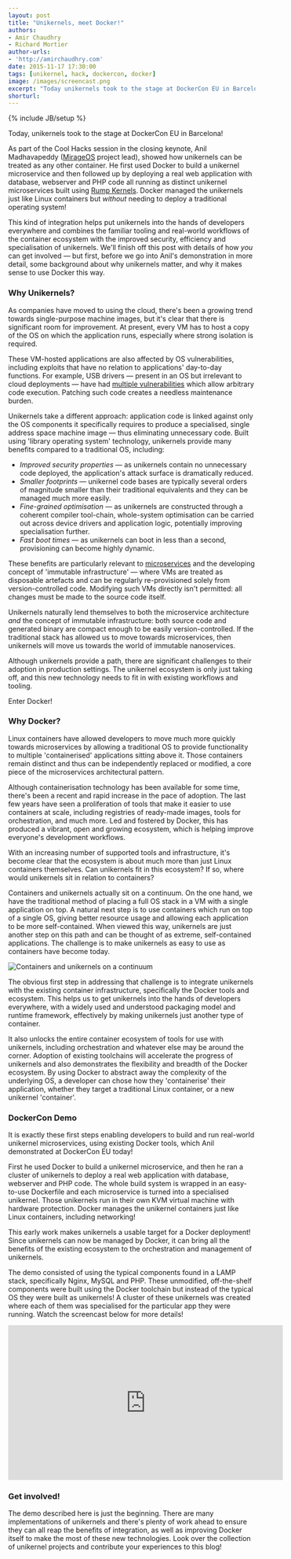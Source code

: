 ```yaml
---
layout: post
title: "Unikernels, meet Docker!"
authors: 
- Amir Chaudhry
- Richard Mortier
author-urls: 
- 'http://amirchaudhry.com'
date: 2015-11-17 17:30:00
tags: [unikernel, hack, dockercon, docker]
image: /images/screencast.png
excerpt: "Today unikernels took to the stage at DockerCon EU in Barcelona! As part of the Cool Hacks session in the closing keynote, Anil Madhavapeddy (MirageOS project lead), showed how unikernels can be treated as any other container. He first used Docker to build a unikernel microservice and then followed up by deploying a real web application with database, webserver and PHP code all running as distinct unikernel microservices built using Rump Kernels. Docker managed the unikernels just like Linux containers but <em>without</em> needing to deploy a traditional operating system!"
shorturl: 
---
```

{% include JB/setup %}

Today, unikernels took to the stage at DockerCon EU in Barcelona!

As part of the Cool Hacks session in the closing keynote, Anil Madhavapeddy
([MirageOS][mirage] project lead), showed how unikernels can be treated as any
other container. He first used Docker to build a unikernel microservice and
then followed up by deploying a real web application with database, webserver
and PHP code all running as distinct unikernel microservices built using
[Rump Kernels][rumpkernel]. Docker managed the unikernels just like Linux
containers but *without* needing to deploy a traditional operating system!

This kind of integration helps put unikernels into the hands of developers
everywhere and combines the familiar tooling and real-world workflows of the
container ecosystem with the improved security, efficiency and specialisation
of unikernels. We'll finish off this post with details of how *you* can get
involved — but first, before we go into Anil's demonstration in more detail,
some background about why unikernels matter, and why it makes sense to use
Docker this way.

[mirage]: https://mirage.io/
[rumpkernel]: http://rumpkernel.org/

### Why Unikernels? ###

As companies have moved to using the cloud, there's been a growing trend
towards single-purpose machine images, but it's clear that there is
significant room for improvement. At present, every VM has to host a copy of
the OS on which the application runs, especially where strong isolation is
required. 

These VM-hosted applications are also affected by OS vulnerabilities,
including exploits that have no relation to applications' day-to-day functions.
For example, USB drivers — present in an OS but irrelevant to cloud
deployments — have had [multiple vulnerabilities][usb-cve] which allow
arbitrary code execution. Patching such code creates a needless maintenance
burden.

Unikernels take a different approach: application code is linked against only
the OS components it specifically requires to produce a specialised, single
address space machine image — thus eliminating unnecessary code. Built using
'library operating system' technology, unikernels provide many benefits
compared to a traditional OS, including:

- *Improved security properties* — as unikernels contain no unnecessary code
deployed, the application's attack surface is dramatically reduced.
- *Smaller footprints* — unikernel code bases are typically several orders of
magnitude smaller than their traditional equivalents and they can be managed
much more easily.
- *Fine-grained optimisation* — as unikernels are constructed through a
coherent compiler tool-chain, whole-system optimisation can be carried out
across device drivers and application logic, potentially improving
specialisation further.
- *Fast boot times* — as unikernels can boot in less than a second,
provisioning can become highly dynamic.

<!-- In addition, creating these library operating systems with modern, high-level languages also means that language features such as type-safety and compile-time checks can hugely improve the quality of deployed software. Combining these benefits with legacy applications will allow us to create next-generation secure services. -->

These benefits are particularly relevant to [microservices][] and the
developing concept of 'immutable infrastructure' — where VMs are treated as
disposable artefacts and can be regularly re-provisioned solely from
version-controlled code. Modifying such VMs directly isn't permitted: all
changes must be made to the source code itself.

Unikernels naturally lend themselves to both the microservice architecture
*and* the concept of immutable infrastructure: both source code and generated
binary are compact enough to be easily version-controlled. If the traditional
stack has allowed us to move towards microservices, then unikernels will move
us towards the world of immutable nanoservices.

Although unikernels provide a path, there are significant challenges to their
adoption in production settings. The unikernel ecosystem is only just taking
off, and this new technology needs to fit in with existing workflows and
tooling.

Enter Docker!

[usb-cve]: http://www.openwall.com/lists/oss-security/2014/09/11/21
[microservices]: http://martinfowler.com/articles/microservices.html

### Why Docker? ###

Linux containers have allowed developers to move much more quickly towards
microservices by allowing a traditional OS to provide functionality to
multiple 'containerised' applications sitting above it. Those containers
remain distinct and thus can be independently replaced or modified, a core
piece of the microservices architectural pattern.

Although containerisation technology has been available for some time, there's
been a recent and rapid increase in the pace of adoption. The last few years
have seen a proliferation of tools that make it easier to use containers at
scale, including registries of ready-made images, tools for orchestration, and
much more. Led and fostered by Docker, this has produced a vibrant, open and
growing ecosystem, which is helping improve everyone's development workflows.

With an increasing number of supported tools and infrastructure, it's become
clear that the ecosystem is about much more than just Linux containers
themselves. Can unikernels fit in this ecosystem? If so, where would
unikernels sit in relation to containers?

Containers and unikernels actually sit on a continuum. On the one hand, we
have the traditional method of placing a full OS stack in a VM with a single
application on top. A natural next step is to use containers which run on top
of a single OS, giving better resource usage and allowing each application to
be more self-contained. When viewed this way, unikernels are just another step
on this path and can be thought of as extreme, self-contained applications.
The challenge is to make unikernels as easy to use as containers have become today.

![Containers and unikernels on a continuum]({{BASE_PATH}}/images/intro-post/specialisation.png)

The obvious first step in addressing that challenge is to integrate unikernels
with the existing container infrastructure, specifically the Docker tools and
ecosystem. This helps us to get unikernels into the hands of developers
everywhere, with a widely used and understood packaging model and runtime
framework, effectively by making unikernels just another type of container.

It also unlocks the entire container ecosystem of tools for use with
unikernels, including orchestration and whatever else may be around the corner.
Adoption of existing toolchains will accelerate the progress of unikernels and
also demonstrates the flexibility and breadth of the Docker ecosystem.  By
using Docker to abstract away the complexity of the underlying OS, a developer
can chose how they 'containerise' their application, whether they target a
traditional Linux container, or a new unikernel 'container'.


### DockerCon Demo ###

It is exactly these first steps enabling developers to build and run
real-world unikernel microservices, using existing Docker tools, which Anil
demonstrated at DockerCon EU today!

First he used Docker to build a unikernel microservice, and then he ran a
cluster of unikernels to deploy a real web application with database,
webserver and PHP code. The whole build system is wrapped in an easy-to-use
Dockerfile and each microservice is turned into a specialised unikernel. Those
unikernels run in their own KVM virtual machine with hardware protection.
Docker manages the unikernel containers just like Linux containers, including
networking!

This early work makes unikernels a usable target for a Docker deployment!
Since unikernels can now be managed by Docker, it can bring all the benefits
of the existing ecosystem to the orchestration and management of unikernels.

The demo consisted of using the typical components found in a LAMP stack,
specifically Nginx, MySQL and PHP. These unmodified, off-the-shelf components
were built using the Docker toolchain but instead of the typical OS they were
built as unikernels! A cluster of these unikernels was created where each of
them was specialised for the particular app they were running.  Watch the
screencast below for more details!

<div class="flex-video">
    <iframe width="560" height="315" src="https://www.youtube.com/embed/CkfXHBb-M4A" frameborder="0" allowfullscreen></iframe>
</div>

### Get involved! ###

<!-- The code for the demo example is available at: TODO:XXXX.  Try this out for yourself to get an idea of the benefits of such integration.
 -->
The demo described here is just the beginning. There are many implementations
of unikernels and there's plenty of work ahead to ensure they can all reap the
benefits of integration, as well as improving Docker itself to make the most
of these new technologies. Look over the collection of unikernel projects and
contribute your experiences to this blog!
